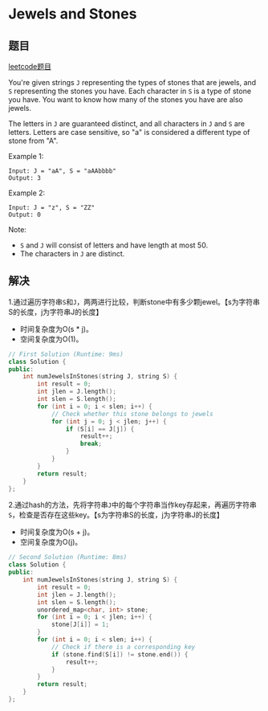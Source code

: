 # Jewels and Stones


## 题目

[leetcode题目](https://leetcode.com/problems/jewels-and-stones/description/)

You're given strings `J` representing the types of stones that are jewels, and `S` representing the stones you have.  Each character in `S` is a type of stone you have.  You want to know how many of the stones you have are also jewels.

The letters in `J` are guaranteed distinct, and all characters in `J` and `S` are letters. Letters are case sensitive, so "a" is considered a different type of stone from "A".

Example 1:
```
Input: J = "aA", S = "aAAbbbb"
Output: 3
```
Example 2:
```
Input: J = "z", S = "ZZ"
Output: 0
```
Note:

- `S` and `J` will consist of letters and have length at most 50.
- The characters in `J` are distinct.

## 解决
1.通过遍历字符串`S`和`J`，两两进行比较，判断stone中有多少颗jewel。【s为字符串S的长度，j为字符串J的长度】

- 时间复杂度为O(s * j)。
- 空间复杂度为O(1)。

```C++
// First Solution (Runtime: 9ms)
class Solution {
public:
    int numJewelsInStones(string J, string S) {
        int result = 0;
        int jlen = J.length();
        int slen = S.length();
        for (int i = 0; i < slen; i++) {
            // Check whether this stone belongs to jewels
            for (int j = 0; j < jlen; j++) {
                if (S[i] == J[j]) {
                    result++;
                    break;
                }
            }
        }
        return result;
    }
};
```

2.通过hash的方法，先将字符串`J`中的每个字符串当作key存起来，再遍历字符串`S`，检查是否存在这些key。【s为字符串S的长度，j为字符串J的长度】

- 时间复杂度为O(s + j)。
- 空间复杂度为O(j)。

```C++
// Second Solution (Runtime: 8ms)
class Solution {
public:
    int numJewelsInStones(string J, string S) {
        int result = 0;
        int jlen = J.length();
        int slen = S.length();
        unordered_map<char, int> stone;
        for (int i = 0; i < jlen; i++) {
            stone[J[i]] = 1;
        }
        for (int i = 0; i < slen; i++) {
            // Check if there is a corresponding key
            if (stone.find(S[i]) != stone.end()) {
                result++;
            }
        }
        return result;
    }
};
```
